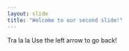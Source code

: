 ```yaml
---
layout: slide
title: "Welcome to our second slide!"
---
```

Tra la la
Use the left arrow to go back!
